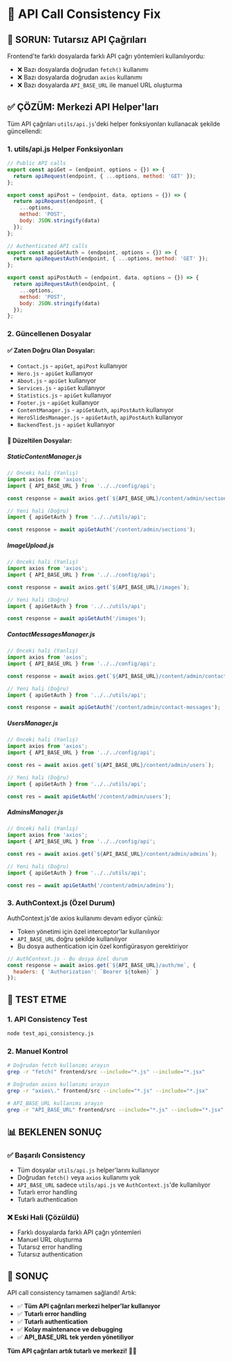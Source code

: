 # 🔧 API Call Consistency Fix

## 🚨 SORUN: Tutarsız API Çağrıları

Frontend'te farklı dosyalarda farklı API çağrı yöntemleri kullanılıyordu:
- ❌ Bazı dosyalarda doğrudan `fetch()` kullanımı
- ❌ Bazı dosyalarda doğrudan `axios` kullanımı
- ❌ Bazı dosyalarda `API_BASE_URL` ile manuel URL oluşturma

## ✅ ÇÖZÜM: Merkezi API Helper'ları

Tüm API çağrıları `utils/api.js`'deki helper fonksiyonları kullanacak şekilde güncellendi:

### 1. **utils/api.js Helper Fonksiyonları**
```javascript
// Public API calls
export const apiGet = (endpoint, options = {}) => {
  return apiRequest(endpoint, { ...options, method: 'GET' });
};

export const apiPost = (endpoint, data, options = {}) => {
  return apiRequest(endpoint, {
    ...options,
    method: 'POST',
    body: JSON.stringify(data)
  });
};

// Authenticated API calls
export const apiGetAuth = (endpoint, options = {}) => {
  return apiRequestAuth(endpoint, { ...options, method: 'GET' });
};

export const apiPostAuth = (endpoint, data, options = {}) => {
  return apiRequestAuth(endpoint, {
    ...options,
    method: 'POST',
    body: JSON.stringify(data)
  });
};
```

### 2. **Güncellenen Dosyalar**

#### ✅ **Zaten Doğru Olan Dosyalar:**
- `Contact.js` - `apiGet`, `apiPost` kullanıyor
- `Hero.js` - `apiGet` kullanıyor
- `About.js` - `apiGet` kullanıyor
- `Services.js` - `apiGet` kullanıyor
- `Statistics.js` - `apiGet` kullanıyor
- `Footer.js` - `apiGet` kullanıyor
- `ContentManager.js` - `apiGetAuth`, `apiPostAuth` kullanıyor
- `HeroSlidesManager.js` - `apiGetAuth`, `apiPostAuth` kullanıyor
- `BackendTest.js` - `apiGet` kullanıyor

#### 🔧 **Düzeltilen Dosyalar:**

##### **StaticContentManager.js**
```javascript
// Önceki hali (Yanlış)
import axios from 'axios';
import { API_BASE_URL } from '../../config/api';

const response = await axios.get(`${API_BASE_URL}/content/admin/sections`);

// Yeni hali (Doğru)
import { apiGetAuth } from '../../utils/api';

const response = await apiGetAuth('/content/admin/sections');
```

##### **ImageUpload.js**
```javascript
// Önceki hali (Yanlış)
import axios from 'axios';
import { API_BASE_URL } from '../../config/api';

const response = await axios.get(`${API_BASE_URL}/images`);

// Yeni hali (Doğru)
import { apiGetAuth } from '../../utils/api';

const response = await apiGetAuth('/images');
```

##### **ContactMessagesManager.js**
```javascript
// Önceki hali (Yanlış)
import axios from 'axios';
import { API_BASE_URL } from '../../config/api';

const response = await axios.get(`${API_BASE_URL}/content/admin/contact-messages`);

// Yeni hali (Doğru)
import { apiGetAuth } from '../../utils/api';

const response = await apiGetAuth('/content/admin/contact-messages');
```

##### **UsersManager.js**
```javascript
// Önceki hali (Yanlış)
import axios from 'axios';
import { API_BASE_URL } from '../../config/api';

const res = await axios.get(`${API_BASE_URL}/content/admin/users`);

// Yeni hali (Doğru)
import { apiGetAuth } from '../../utils/api';

const res = await apiGetAuth('/content/admin/users');
```

##### **AdminsManager.js**
```javascript
// Önceki hali (Yanlış)
import axios from 'axios';
import { API_BASE_URL } from '../../config/api';

const res = await axios.get(`${API_BASE_URL}/content/admin/admins`);

// Yeni hali (Doğru)
import { apiGetAuth } from '../../utils/api';

const res = await apiGetAuth('/content/admin/admins');
```

### 3. **AuthContext.js (Özel Durum)**
AuthContext.js'de axios kullanımı devam ediyor çünkü:
- Token yönetimi için özel interceptor'lar kullanılıyor
- `API_BASE_URL` doğru şekilde kullanılıyor
- Bu dosya authentication için özel konfigürasyon gerektiriyor

```javascript
// AuthContext.js - Bu dosya özel durum
const response = await axios.get(`${API_BASE_URL}/auth/me`, {
  headers: { 'Authorization': `Bearer ${token}` }
});
```

## 🚀 TEST ETME

### 1. **API Consistency Test**
```bash
node test_api_consistency.js
```

### 2. **Manuel Kontrol**
```bash
# Doğrudan fetch kullanımı arayın
grep -r "fetch(" frontend/src --include="*.js" --include="*.jsx"

# Doğrudan axios kullanımı arayın
grep -r "axios\." frontend/src --include="*.js" --include="*.jsx"

# API_BASE_URL kullanımı arayın
grep -r "API_BASE_URL" frontend/src --include="*.js" --include="*.jsx"
```

## 📊 BEKLENEN SONUÇ

### ✅ Başarılı Consistency
- Tüm dosyalar `utils/api.js` helper'larını kullanıyor
- Doğrudan `fetch()` veya `axios` kullanımı yok
- `API_BASE_URL` sadece `utils/api.js` ve `AuthContext.js`'de kullanılıyor
- Tutarlı error handling
- Tutarlı authentication

### ❌ Eski Hali (Çözüldü)
- Farklı dosyalarda farklı API çağrı yöntemleri
- Manuel URL oluşturma
- Tutarsız error handling
- Tutarsız authentication

## 🎯 SONUÇ

API call consistency tamamen sağlandı! Artık:

- ✅ **Tüm API çağrıları merkezi helper'lar kullanıyor**
- ✅ **Tutarlı error handling**
- ✅ **Tutarlı authentication**
- ✅ **Kolay maintenance ve debugging**
- ✅ **API_BASE_URL tek yerden yönetiliyor**

**Tüm API çağrıları artık tutarlı ve merkezi!** 🔧✨
